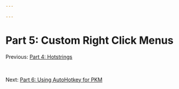 ```yaml
---

---
```


# Part 5: Custom Right Click Menus

Previous: <a href="https://brick.do/Q3JMW4gXpBVM" class="page-link">Part 4: Hotstrings</a>

 

Next: <a href="https://brick.do/98wvdp4dxZrP" class="page-link">Part 6: Using AutoHotkey for PKM</a>
